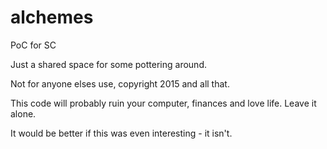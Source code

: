# alchemes
PoC for SC

Just a shared space for some pottering around.

Not for anyone elses use, copyright 2015 and all that.

This code will probably ruin your computer, finances and love life.   Leave it alone.

It would be better if this was even interesting - it isn't.  
